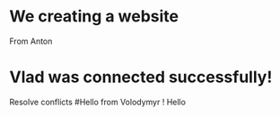# We creating a website
From Anton
# Vlad was connected successfully!
Resolve conflicts
#Hello from Volodymyr !
Hello
